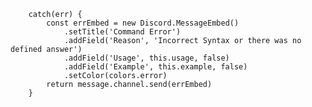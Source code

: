         catch(err) {
            const errEmbed = new Discord.MessageEmbed()
                .setTitle('Command Error')
                .addField('Reason', 'Incorrect Syntax or there was no defined answer')
                .addField('Usage', this.usage, false)
                .addField('Example', this.example, false)
                .setColor(colors.error)
            return message.channel.send(errEmbed)
        }